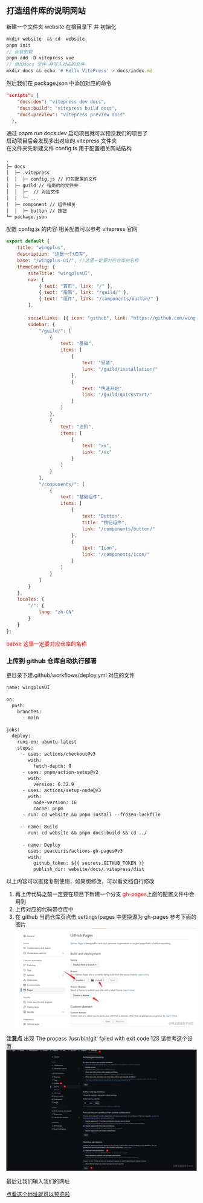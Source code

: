 ## 打造组件库的说明网站

新建一个文件夹 website 在根目录下 并 初始化

```ts
mkdir website  && cd  website
pnpm init
// 安装依赖
pnpm add -D vitepress vue
// 添加docs 文件 并写入对应的文件
mkdir docs && echo '# Hello VitePress' > docs/index.md

```

然后我们在 package.json 中添加对应的命令

```json
"scripts": {
    "docs:dev": "vitepress dev docs",
    "docs:build": "vitepress build docs",
    "docs:preview": "vitepress preview docs"
  },

```

通过 pnpm run docs:dev 启动项目就可以预览我们的项目了  
启动项目后会发现多出对应的.vitepress 文件夹  
在文件夹先新建文件 config.ts 用于配置相关网站结构

```
.
├─ docs
│  ├─ .vitepress
│  │  ├─ config.js // 打包配置的文件
│  ├─ guild // 指南的的文件夹
│  │  ├─  // 对应文件
│  │  └─ ...
│  ├─ component // 组件相关
│  │  ├─ button // 按钮
└─ package.json

```

配置 config.js 的内容 相关配置可以参考 vitepress 官网

```js
export default {
	title: "wingplus",
	description: "这是一个UI库",
	base: "/wingplus-ui/", //这里一定要对应仓库的名称
	themeConfig: {
		siteTitle: "wingplusUI",
		nav: [
			{ text: "首页", link: "/" },
			{ text: "指南", link: "/guild/" },
			{ text: "组件", link: "/components/button/" }
		],

		socialLinks: [{ icon: "github", link: "https://github.com/wing-king/wingplus-ui" }],
		sidebar: {
			"/guild/": [
				{
					text: "基础",
					items: [
						{
							text: "安装",
							link: "/guild/installation/"
						},
						{
							text: "快速开始",
							link: "/guild/quickstart/"
						}
					]
				},
				{
					text: "进阶",
					items: [
						{
							text: "xx",
							link: "/xx"
						}
					]
				}
			],
			"/components/": [
				{
					text: "基础组件",
					items: [
						{
							text: "Button",
							title: "按钮组件",
							link: "/components/button/"
						},
						{
							text: "Icon",
							link: "/components/icon/"
						}
					]
				}
			]
		}
	},
	locales: {
		"/": {
			lang: "zh-CN"
		}
	}
};
```

<font color="red">babse 这里一定要对应仓库的名称</font>

### 上传到 github 仓库自动执行部署

更目录下建.github/workflows/deploy.yml 对应的文件

```
name: wingplusUI

on:
  push:
    branches:
      - main

jobs:
  deploy:
    runs-on: ubuntu-latest
    steps:
      - uses: actions/checkout@v3
        with:
          fetch-depth: 0
      - uses: pnpm/action-setup@v2
        with:
          version: 6.32.9
      - uses: actions/setup-node@v3
        with:
          node-version: 16
          cache: pnpm
      - run: cd website && pnpm install --frozen-lockfile

      - name: Build
        run: cd website && pnpm docs:build && cd ../

      - name: Deploy
        uses: peaceiris/actions-gh-pages@v3
        with:
          github_token: ${{ secrets.GITHUB_TOKEN }}
          publish_dir: website/docs/.vitepress/dist

```

以上内容可以直接复制使用，如果想修改，可以看文档自行修改

1. 再上传代码之前一定要在项目下新建一个分支 <font color="red">gh-pages</font>上面的配置文件中会用到
2. 上传对应的代码带仓库中
3. 在 github 当前仓库页点击 settings/pages 中更换源为 gh-pages 参考下面的图片 ![参考这里](./imgs/3.webp)

**注意点**
出现 The process ‘/usr/bin/git‘ failed with exit code 128
请参考这个设置
![看这里](./imgs/2.webp)

最后让我们输入我们的网址

[点看这个地址就可以预览啦](https://wing-king.github.io/wingplus-ui/)
